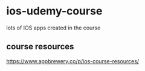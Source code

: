 # ios-udemy-course
lots of IOS apps created in the course


## course resources

https://www.appbrewery.co/p/ios-course-resources/

